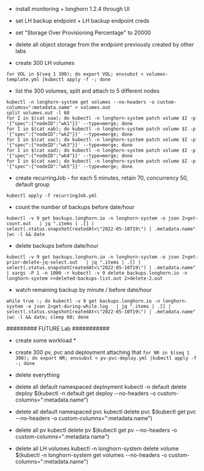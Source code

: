 * install monitoring + longhorn 1.2.4 through UI
* set LH backup endpoint + LH backup endpoint creds
* set "Storage Over Provisioning Percentage" to 20000
* delete all object storage from the endpoint previously created by other labs

* create 300 LH volumes
```
for VOL in $(seq 1 300); do export VOL; envsubst < volumes-template.yml |kubectl apply -f -; done
```

* list the 300 volumes, split and attach to 5 different nodes
```
kubectl -n longhorn-system get volumes --no-headers -o custom-columns=":metadata.name" > volumes.out
split volumes.out -l 60
for I in $(cat xaa); do kubectl -n longhorn-system patch volume $I -p '{"spec":{"nodeID":"wk1"}}' --type=merge; done
for I in $(cat xab); do kubectl -n longhorn-system patch volume $I -p '{"spec":{"nodeID":"wk2"}}' --type=merge; done
for I in $(cat xac); do kubectl -n longhorn-system patch volume $I -p '{"spec":{"nodeID":"wk3"}}' --type=merge; done
for I in $(cat xad); do kubectl -n longhorn-system patch volume $I -p '{"spec":{"nodeID":"wk4"}}' --type=merge; done
for I in $(cat xae); do kubectl -n longhorn-system patch volume $I -p '{"spec":{"nodeID":"wk5"}}' --type=merge; done
```

* create recurringJob - for each 5 minutes, retain 70, concurrency 50, default group
```
kubectl apply -f recurringJob.yml
```

* count the number of backups before date/hour
``` 
kubectl -v 9 get backups.longhorn.io -n longhorn-system -o json 2>get-count.out   | jq ".items | .[] | select(.status.snapshotCreatedAt<\"2022-05-10T19\") | .metadata.name" |wc -l && date
``` 

* delete backups before date/hour
``` 
kubectl -v 9 get backups.longhorn.io -n longhorn-system -o json 2>get-prior-delete-jq-select.out   | jq ".items | .[] | select(.status.snapshotCreatedAt<\"2022-05-10T19\") | .metadata.name"  | xargs -P 1 -n 1000 -r kubectl -v 9 delete backups.longhorn.io -n longhorn-system >>deleted-backups-list.out 2>delete-2.out
```

* watch remaining backup by minute / before date/hour
``` 
while true :; do kubectl -v 9 get backups.longhorn.io -n longhorn-system -o json 2>get-during-while.log   | jq ".items | .[] | select(.status.snapshotCreatedAt<\"2022-05-10T19\") | .metadata.name" |wc -l && date; sleep 60; done
```











######### FUTURE Lab ###########
* create some workload *
* create 300 pv, pvc and deployment attaching that
` for NR in $(seq 1 300); do export NR; envsubst < pv-pvc-deploy.yml |kubectl apply -f -; done `

* delete everything
* delete all default namespaced deployment
kubectl -n default delete deploy $(kubectl -n default get deploy --no-headers -o custom-columns=":metadata.name")

* delete all default namespaced pvc
kubectl delete pvc $(kubectl get pvc --no-headers -o custom-columns=":metadata.name")

* delete all pv
kubectl delete pv $(kubectl get pv --no-headers -o custom-columns=":metadata.name")

* delete all LH volumes
kubectl -n longhorn-system delete volume $(kubectl -n longhorn-system get volumes --no-headers -o custom-columns=":metadata.name")



